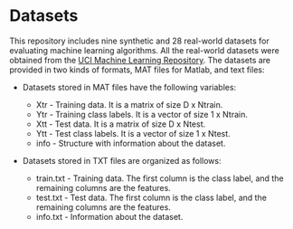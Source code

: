 # Datasets
This repository includes nine synthetic and 28 real-world datasets for evaluating machine learning algorithms. All the real-world datasets were obtained from the [UCI Machine Learning Repository](https://archive.ics.uci.edu/ml/index.php). The datasets are provided in two kinds of formats, MAT files for Matlab, and text files:

* Datasets stored in MAT files have the following variables:
  * Xtr - Training data. It is a matrix of size D x Ntrain.
  * Ytr - Training class labels. It is a vector of size 1 x Ntrain.
  * Xtt - Test data. It is a matrix of size D x Ntest.
  * Ytt - Test class labels. It is a vector of size 1 x Ntest.
  * info - Structure with information about the dataset.

* Datasets stored in TXT files are organized as follows:
  * train.txt - Training data. The first column is the class label, and the remaining columns are the features.
  * test.txt - Test data. The first column is the class label, and the remaining columns are the features.
  * info.txt - Information about the dataset.
